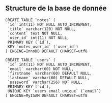 ## Structure de la base de donnée
    
    CREATE TABLE `notes` (
     `id` int(11) NOT NULL AUTO_INCREMENT,
     `title` varchar(120) NOT NULL,
     `content` text NOT NULL,
     `user_id` int(11) NOT NULL,
     PRIMARY KEY (`id`),
     KEY `notes_user_id` (`user_id`)
    ) ENGINE=InnoDB DEFAULT CHARSET=utf8
    
    CREATE TABLE `users` (
     `id` int(11) NOT NULL AUTO_INCREMENT,
     `email` varchar(60) NOT NULL,
     `firstname` varchar(60) DEFAULT NULL,
     `lastname` varchar(60) DEFAULT NULL,
     `password` varchar(256) NOT NULL,
     PRIMARY KEY (`id`),
     UNIQUE KEY `users_email_unique` (`email`)
    ) ENGINE=MyISAM DEFAULT CHARSET=utf8
    